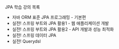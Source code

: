 JPA 학습 강의 목록
  - 자바 ORM 표준 JPA 프로그래밍 - 기본편
  - 실전! 스프링 부트와 JPA 활용1 - 웹 애플리케이션 개발
  - 실전! 스프링 부트와 JPA 활용2 - API 개발과 성능 최적화
  - 실전! 스프링 데이터 JPA
  - 실전! Querydsl
